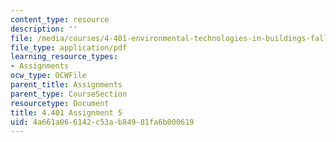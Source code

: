 ```yaml
---
content_type: resource
description: ''
file: /media/courses/4-401-environmental-technologies-in-buildings-fall-2018/4a661a066142c53ab84981fa6b000619_MIT4_401f18_assignment5.pdf
file_type: application/pdf
learning_resource_types:
- Assignments
ocw_type: OCWFile
parent_title: Assignments
parent_type: CourseSection
resourcetype: Document
title: 4.401 Assignment 5
uid: 4a661a06-6142-c53a-b849-81fa6b000619
---
```

